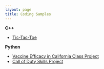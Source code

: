 ```yaml
---
layout: page
title: Coding Samples
---
```

**C++**    
- [Tic-Tac-Toe](https://github.com/shivanikharva/C-Plus-Plus-Code/blob/main/tictactoe)

**Python**    
- [Vaccine Efficacy in California Class Project](https://deepnote.com/workspace/pstat-100-course-project-06a57dc5-3fdf-4146-a1bb-ef02b8091492/project/PSTAT-100-Final-Report-03b916f0-6b5e-4d99-9ed1-a0b7d32e15e6/%2Fproject-final-report.ipynb)  
- [Call of Duty Skills Project](https://colab.research.google.com/drive/1Wc2q_D-s0L3Xm7TEeR0IRsGRWsvcnyK3?usp=sharing)
